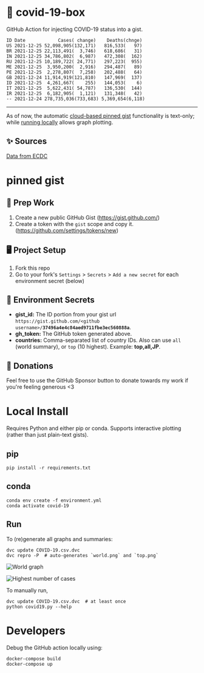 # 🏥 covid-19-box

GitHub Action for injecting COVID-19 status into a gist.

```
ID Date            Cases( change)    Deaths(chnge)
US 2021-12-25 52,098,905(132,171)   816,533(   97)
BR 2021-12-25 22,113,491(  3,746)   618,686(   31)
IN 2021-12-25 34,786,802(  6,987)   472,308(  162)
RU 2021-12-25 10,189,722( 24,771)   297,223(  955)
ME 2021-12-25  3,950,200(  2,916)   294,487(   89)
PE 2021-12-25  2,278,807(  7,258)   202,488(   64)
GB 2021-12-24 11,914,919(121,810)   147,969(  137)
ID 2021-12-25  4,261,667(    255)   144,053(    6)
IT 2021-12-25  5,622,431( 54,787)   136,530(  144)
IR 2021-12-25  6,182,905(  1,121)   131,348(   42)
-- 2021-12-24 278,735,036(733,683) 5,369,654(6,118)
```

---

As of now, the automatic [cloud-based pinned gist](#pinned-gist) functionality is text-only;
while [running locally](#local-install) allows graph plotting.

## ✨ Sources

[Data from ECDC](https://www.ecdc.europa.eu/en/publications-data/download-todays-data-geographic-distribution-covid-19-cases-worldwide)

# pinned gist

## 🎒 Prep Work
1. Create a new public GitHub Gist (https://gist.github.com/)
1. Create a token with the `gist` scope and copy it. (https://github.com/settings/tokens/new)

## 🖥 Project Setup
1. Fork this repo
1. Go to your fork's `Settings` > `Secrets` > `Add a new secret` for each environment secret (below)

## 🤫 Environment Secrets
- **gist_id:** The ID portion from your gist url `https://gist.github.com/<github username>/`**`37496a4e4c84aed9711fbe3ec560888a`**.
- **gh_token:** The GitHub token generated above.
- **countries:** Comma-separated list of country IDs. Also can use `all` (world summary), or `top` (10 highest). Example: **top,all,JP**.

## 💸 Donations

Feel free to use the GitHub Sponsor button to donate towards my work if you're feeling generous <3

# Local Install

Requires Python and either pip or conda. Supports interactive plotting (rather than just plain-text gists).

## pip

```
pip install -r requirements.txt
```

## conda

```
conda env create -f environment.yml
conda activate covid-19
```

## Run

To (re)generate all graphs and summaries:

```
dvc update COVID-19.csv.dvc
dvc repro -P  # auto-generates `world.png` and `top.png`
```

![World graph](world.png)

![Highest number of cases](top.png)

To manually run,

```
dvc update COVID-19.csv.dvc  # at least once
python covid19.py --help
```

# Developers

Debug the GitHub action locally using:

```
docker-compose build
docker-compose up
```
